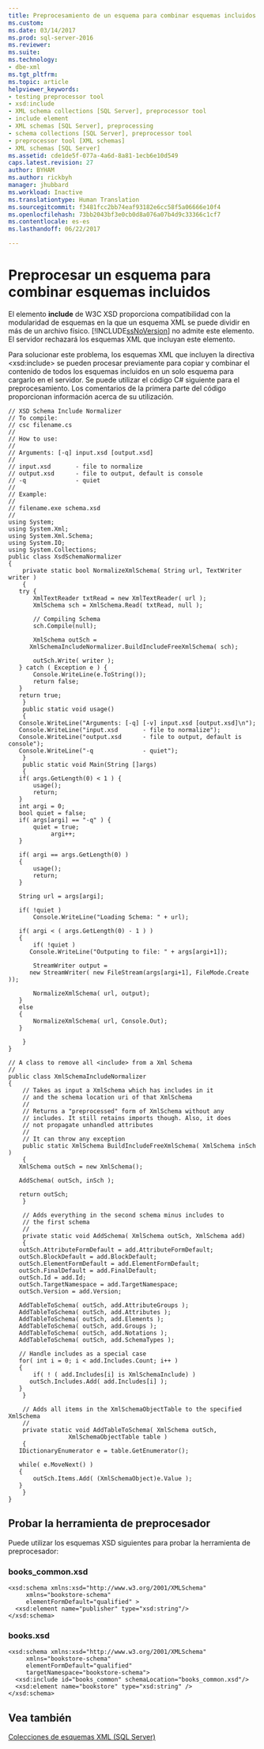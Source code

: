 ```yaml
---
title: Preprocesamiento de un esquema para combinar esquemas incluidos | Microsoft Docs
ms.custom: 
ms.date: 03/14/2017
ms.prod: sql-server-2016
ms.reviewer: 
ms.suite: 
ms.technology:
- dbe-xml
ms.tgt_pltfrm: 
ms.topic: article
helpviewer_keywords:
- testing preprocessor tool
- xsd:include
- XML schema collections [SQL Server], preprocessor tool
- include element
- XML schemas [SQL Server], preprocessing
- schema collections [SQL Server], preprocessor tool
- preprocessor tool [XML schemas]
- XML schemas [SQL Server]
ms.assetid: cde1de5f-077a-4a6d-8a81-1ecb6e10d549
caps.latest.revision: 27
author: BYHAM
ms.author: rickbyh
manager: jhubbard
ms.workload: Inactive
ms.translationtype: Human Translation
ms.sourcegitcommit: f3481fcc2bb74eaf93182e6cc58f5a06666e10f4
ms.openlocfilehash: 73bb2043bf3e0cb0d8a076a07b4d9c33366c1cf7
ms.contentlocale: es-es
ms.lasthandoff: 06/22/2017

---
```

# <a name="preprocess-a-schema-to-merge-included-schemas"></a>Preprocesar un esquema para combinar esquemas incluidos
  El elemento **include** de W3C XSD proporciona compatibilidad con la modularidad de esquemas en la que un esquema XML se puede dividir en más de un archivo físico. [!INCLUDE[ssNoVersion](../../includes/ssnoversion-md.md)] no admite este elemento. El servidor rechazará los esquemas XML que incluyan este elemento.  
  
 Para solucionar este problema, los esquemas XML que incluyen la directiva \<xsd:include> se pueden procesar previamente para copiar y combinar el contenido de todos los esquemas incluidos en un solo esquema para cargarlo en el servidor. Se puede utilizar el código C# siguiente para el preprocesamiento. Los comentarios de la primera parte del código proporcionan información acerca de su utilización.  
  
```  
// XSD Schema Include Normalizer  
// To compile:   
// csc filename.cs  
//  
// How to use:  
//  
// Arguments: [-q] input.xsd [output.xsd]  
//  
// input.xsd       - file to normalize  
// output.xsd      - file to output, default is console  
// -q              - quiet  
//   
// Example:  
//   
// filename.exe schema.xsd  
//   
using System;  
using System.Xml;  
using System.Xml.Schema;  
using System.IO;  
using System.Collections;  
public class XsdSchemaNormalizer  
{  
    private static bool NormalizeXmlSchema( String url, TextWriter writer )  
    {  
   try {  
       XmlTextReader txtRead = new XmlTextReader( url );  
       XmlSchema sch = XmlSchema.Read( txtRead, null );  
  
       // Compiling Schema  
       sch.Compile(null);  
  
       XmlSchema outSch =   
      XmlSchemaIncludeNormalizer.BuildIncludeFreeXmlSchema( sch);  
  
       outSch.Write( writer );  
   } catch ( Exception e ) {  
       Console.WriteLine(e.ToString());  
       return false;  
   }  
   return true;  
    }  
    public static void usage()  
    {  
   Console.WriteLine("Arguments: [-q] [-v] input.xsd [output.xsd]\n");  
   Console.WriteLine("input.xsd       - file to normalize");  
   Console.WriteLine("output.xsd      - file to output, default is console");  
   Console.WriteLine("-q              - quiet");  
    }  
    public static void Main(String []args)  
    {  
   if( args.GetLength(0) < 1 ) {  
       usage();  
       return;  
   }  
   int argi = 0;  
   bool quiet = false;  
   if( args[argi] == "-q" ) {  
       quiet = true;  
            argi++;  
   }  
  
   if( argi == args.GetLength(0) )  
   {  
       usage();  
       return;  
   }  
  
   String url = args[argi];  
  
   if( !quiet )  
       Console.WriteLine("Loading Schema: " + url);  
  
   if( argi < ( args.GetLength(0) - 1 ) )  
   {  
       if( !quiet )  
      Console.WriteLine("Outputing to file: " + args[argi+1]);  
  
       StreamWriter output =   
      new StreamWriter( new FileStream(args[argi+1], FileMode.Create ));  
  
       NormalizeXmlSchema( url, output);  
   }  
   else   
   {  
       NormalizeXmlSchema( url, Console.Out);  
   }  
  
    }  
}  
  
// A class to remove all <include> from a Xml Schema  
//  
public class XmlSchemaIncludeNormalizer  
{  
    // Takes as input a XmlSchema which has includes in it   
    // and the schema location uri of that XmlSchema  
    //   
    // Returns a "preprocessed" form of XmlSchema without any   
    // includes. It still retains imports though. Also, it does  
    // not propagate unhandled attributes  
    //  
    // It can throw any exception  
    public static XmlSchema BuildIncludeFreeXmlSchema( XmlSchema inSch )  
    {  
   XmlSchema outSch = new XmlSchema();  
  
   AddSchema( outSch, inSch );  
  
   return outSch;  
    }  
  
    // Adds everything in the second schema minus includes to   
    // the first schema  
    //  
    private static void AddSchema( XmlSchema outSch, XmlSchema add)  
    {  
   outSch.AttributeFormDefault = add.AttributeFormDefault;  
   outSch.BlockDefault = add.BlockDefault;  
   outSch.ElementFormDefault = add.ElementFormDefault;  
   outSch.FinalDefault = add.FinalDefault;  
   outSch.Id = add.Id;  
   outSch.TargetNamespace = add.TargetNamespace;  
   outSch.Version = add.Version;  
  
   AddTableToSchema( outSch, add.AttributeGroups );  
   AddTableToSchema( outSch, add.Attributes );  
   AddTableToSchema( outSch, add.Elements );  
   AddTableToSchema( outSch, add.Groups );  
   AddTableToSchema( outSch, add.Notations );  
   AddTableToSchema( outSch, add.SchemaTypes );  
  
   // Handle includes as a special case  
   for( int i = 0; i < add.Includes.Count; i++ )  
   {  
       if( ! ( add.Includes[i] is XmlSchemaInclude) )  
      outSch.Includes.Add( add.Includes[i] );  
   }  
    }  
  
    // Adds all items in the XmlSchemaObjectTable to the specified XmlSchema  
    //  
    private static void AddTableToSchema( XmlSchema outSch,   
                 XmlSchemaObjectTable table )  
    {  
   IDictionaryEnumerator e = table.GetEnumerator();  
  
   while( e.MoveNext() )  
   {  
       outSch.Items.Add( (XmlSchemaObject)e.Value );  
   }  
    }  
}  
```  
  
## <a name="testing-the-preprocessor-tool"></a>Probar la herramienta de preprocesador  
 Puede utilizar los esquemas XSD siguientes para probar la herramienta de preprocesador:  
  
### <a name="bookscommonxsd"></a>books_common.xsd  
  
```  
<xsd:schema xmlns:xsd="http://www.w3.org/2001/XMLSchema"  
     xmlns="bookstore-schema"  
     elementFormDefault="qualified" >  
  <xsd:element name="publisher" type="xsd:string"/>  
</xsd:schema>  
```  
  
### <a name="booksxsd"></a>books.xsd  
  
```  
<xsd:schema xmlns:xsd="http://www.w3.org/2001/XMLSchema"  
     xmlns="bookstore-schema"  
     elementFormDefault="qualified"  
     targetNamespace="bookstore-schema">  
  <xsd:include id="books_common" schemaLocation="books_common.xsd"/>  
  <xsd:element name="bookstore" type="xsd:string" />  
</xsd:schema>  
```  
  
## <a name="see-also"></a>Vea también  
 [Colecciones de esquemas XML &#40;SQL Server&#41;](../../relational-databases/xml/xml-schema-collections-sql-server.md)  
  
  

